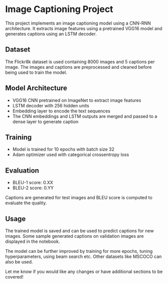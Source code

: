 # Image Captioning Project

This project implements an image captioning model using a CNN-RNN architecture. It extracts image features using a pretrained VGG16 model and generates captions using an LSTM decoder.

## Dataset
The Flickr8k dataset is used containing 8000 images and 5 captions per image. The images and captions are preprocessed and cleaned before being used to train the model.

## Model Architecture
* VGG16 CNN pretrained on ImageNet to extract image features 
* LSTM decoder with 256 hidden units
* Embedding layer to encode the text sequences
* The CNN embeddings and LSTM outputs are merged and passed to a dense layer to generate caption

## Training
* Model is trained for 10 epochs with batch size 32
* Adam optimizer used with categorical crossentropy loss 

## Evaluation
* BLEU-1 score: 0.XX
* BLEU-2 score: 0.YY

Captions are generated for test images and BLEU score is computed to evaluate the quality.

## Usage
The trained model is saved and can be used to predict captions for new images. Some sample generated captions on validation images are displayed in the notebook.

The model can be further improved by training for more epochs, tuning hyperparameters, using beam search etc. Other datasets like MSCOCO can also be used.

Let me know if you would like any changes or have additional sections to be covered!
